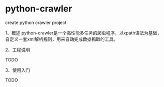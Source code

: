 python-crawler
==============

create python crawler project

1、概述
python-crawler是一个高性能多任务的爬虫程序，以xpath语法为基础，自定义一套xml解析规则，用来自动完成数据抓取的工具。

2、工程说明

TODO


3、使用入门

TODO
